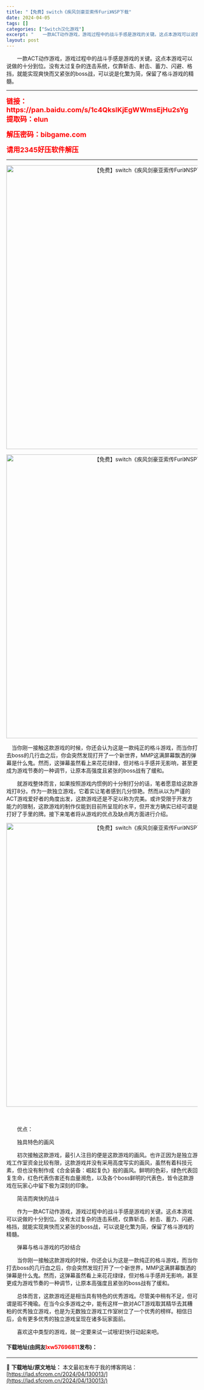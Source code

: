 ```yaml
---
title: "【免费】switch《疾风剑豪亚索传Furi》NSP下载"
date: 2024-04-05
tags: []
categories: ["Switch汉化游戏"]
excerpt: "　　一款ACT动作游戏，游戏过程中的战斗手感是游戏的关键。这点本游戏可以说做的十分到位。没有太过复杂的连击系统，仅靠斩击、射击、蓄力、闪避、格挡，就能实现爽快而又紧张的boss战，可以说是化繁为简，保留了格斗游戏的精髓。 链接：https://pan.baidu.com/s/1c4QkslKjEgW&hellip;"
layout: post
---
```


 <p>　　一款ACT动作游戏，游戏过程中的战斗手感是游戏的关键。这点本游戏可以说做的十分到位。没有太过复杂的连击系统，仅靠斩击、射击、蓄力、闪避、格挡，就能实现爽快而又紧张的boss战，可以说是化繁为简，保留了格斗游戏的精髓。</p> <hr /> <p><span style="color:#FF0000;"><strong><span style="font-size:18px;">链接：https://pan.baidu.com/s/1c4QkslKjEgWWmsEjHu2sYg&nbsp;<br />提取码：elun&nbsp;</span></strong></span></p> <p><span style="color:#FF0000;"><strong><span style="font-size:18px;">解压密码：bibgame.com</span></strong></span></p> <p><span style="color:#FF0000;"><strong><span style="font-size:18px;">请用2345好压软件解压</span></strong></span></p> <hr /> <p align="center"><img align="" border="0" src="https://lad.sfcrom.cn/wp-content/uploads/2024/04/20240404_660ed010ace74.jpg" width="745" alt="【免费】switch《疾风剑豪亚索传Furi》NSP下载" /></p> <p align="center"><img align="" border="0" src="https://lad.sfcrom.cn/wp-content/uploads/2024/04/20240404_660ed01204013.jpg" width="745" alt="【免费】switch《疾风剑豪亚索传Furi》NSP下载" /></p> <p>　当你刚一接触这款游戏的时候，你还会认为这是一款纯正的格斗游戏，而当你打去boss的几行血之后，你会突然发现打开了一个新世界，MMP这满屏幕飘洒的弹幕是什么鬼。然而，这弹幕虽然看上来花花绿绿，但对格斗手感并无影响，甚至更成为游戏节奏的一种调节，让原本高强度且紧张的boss战有了缓和。</p> <p>　　就游戏整体而言，如果按照游戏内惯例的十分制打分的话，笔者愿意给这款游戏打8分。作为一款独立游戏，它着实让笔者感到几分惊艳。然而从以为严谨的ACT游戏爱好者的角度出发，这款游戏还是不足以称为完美。或许受限于开发方能力的限制，这款游戏的制作仅能到目前所呈现的水平，但开发方确实已经可谓是打好了手里的牌。接下来笔者将从游戏的优点及缺点两方面进行介绍。</p> <p align="center"><img align="" border="0" src="https://lad.sfcrom.cn/wp-content/uploads/2024/04/20240404_660ed01375a6d.jpg" width="745" alt="【免费】switch《疾风剑豪亚索传Furi》NSP下载" /></p> <p>　</p> <p>　　优点：</p> <p>　　独具特色的画风</p> <p>　　初次接触这款游戏，最引人注目的便是这款游戏的画风。也许正因为是独立游戏工作室资金比较有限，这款游戏并没有采用高度写实的画风，虽然有着科技元素，但也没有制作成《合金装备：崛起复仇》般的画风。鲜明的色彩，绿色代表回复生命，红色代表伤害还有血量濒危，以及各个boss鲜明的代表色，皆令这款游戏在玩家心中留下极为深刻的印象。</p> <p>　　简洁而爽快的战斗</p> <p>　　作为一款ACT动作游戏，游戏过程中的战斗手感是游戏的关键。这点本游戏可以说做的十分到位。没有太过复杂的连击系统，仅靠斩击、射击、蓄力、闪避、格挡，就能实现爽快而又紧张的boss战，可以说是化繁为简，保留了格斗游戏的精髓。</p> <p>　　弹幕与格斗游戏的巧妙结合</p> <p>　　当你刚一接触这款游戏的时候，你还会认为这是一款纯正的格斗游戏，而当你打去boss的几行血之后，你会突然发现打开了一个新世界，MMP这满屏幕飘洒的弹幕是什么鬼。然而，这弹幕虽然看上来花花绿绿，但对格斗手感并无影响，甚至更成为游戏节奏的一种调节，让原本高强度且紧张的boss战有了缓和。</p> <p>　　总体而言，这款游戏还是相当具有特色的优秀游戏。尽管美中稍有不足，但可谓是瑕不掩瑜。在当今众多游戏之中，能有这样一款对ACT游戏取其精华去其糟粕的优秀独立游戏，也是为无数独立游戏工作室树立了一个优秀的榜样。相信日后，会有更多优秀的独立游戏呈现在诸多玩家面前。</p> <p>　　喜欢这中类型的游戏，就一定要来试一试哦!赶快行动起来吧。</p> <p><h4>下载地址(由网友<font color="red">lxw57696811</font>发布)：</h4></p> 

---
📖 **下载地址/原文地址：** 本文最初发布于我的博客网站：[https://lad.sfcrom.cn/2024/04/130013/](https://lad.sfcrom.cn/2024/04/130013/)
